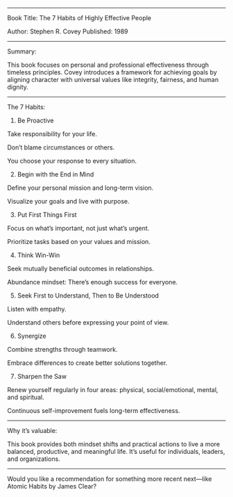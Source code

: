 


---

Book Title: The 7 Habits of Highly Effective People

Author: Stephen R. Covey
Published: 1989


---

Summary:

This book focuses on personal and professional effectiveness through timeless principles. Covey introduces a framework for achieving goals by aligning character with universal values like integrity, fairness, and human dignity.


---

The 7 Habits:

1. Be Proactive

Take responsibility for your life.

Don’t blame circumstances or others.

You choose your response to every situation.


2. Begin with the End in Mind

Define your personal mission and long-term vision.

Visualize your goals and live with purpose.


3. Put First Things First

Focus on what’s important, not just what’s urgent.

Prioritize tasks based on your values and mission.


4. Think Win-Win

Seek mutually beneficial outcomes in relationships.

Abundance mindset: There’s enough success for everyone.


5. Seek First to Understand, Then to Be Understood

Listen with empathy.

Understand others before expressing your point of view.


6. Synergize

Combine strengths through teamwork.

Embrace differences to create better solutions together.


7. Sharpen the Saw

Renew yourself regularly in four areas: physical, social/emotional, mental, and spiritual.

Continuous self-improvement fuels long-term effectiveness.



---

Why it’s valuable:

This book provides both mindset shifts and practical actions to live a more balanced, productive, and meaningful life. It’s useful for individuals, leaders, and organizations.


---

Would you like a recommendation for something more recent next—like Atomic Habits by James Clear?

